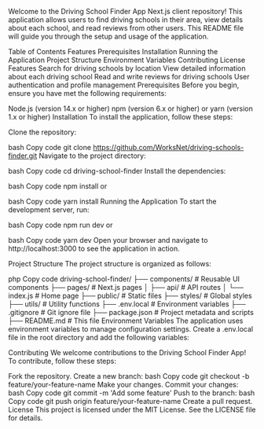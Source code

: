 Welcome to the Driving School Finder App Next.js client repository! This application allows users to find driving schools in their area, view details about each school, and read reviews from other users. This README file will guide you through the setup and usage of the application.

Table of Contents
Features
Prerequisites
Installation
Running the Application
Project Structure
Environment Variables
Contributing
License
Features
Search for driving schools by location
View detailed information about each driving school
Read and write reviews for driving schools
User authentication and profile management
Prerequisites
Before you begin, ensure you have met the following requirements:

Node.js (version 14.x or higher)
npm (version 6.x or higher) or yarn (version 1.x or higher)
Installation
To install the application, follow these steps:

Clone the repository:

bash
Copy code
git clone https://github.com/WorksNet/driving-schools-finder.git
Navigate to the project directory:

bash
Copy code
cd driving-school-finder
Install the dependencies:

bash
Copy code
npm install
or

bash
Copy code
yarn install
Running the Application
To start the development server, run:

bash
Copy code
npm run dev
or

bash
Copy code
yarn dev
Open your browser and navigate to http://localhost:3000 to see the application in action.

Project Structure
The project structure is organized as follows:

php
Copy code
driving-school-finder/
├── components/      # Reusable UI components
├── pages/           # Next.js pages
│   ├── api/         # API routes
│   └── index.js     # Home page
├── public/          # Static files
├── styles/          # Global styles
├── utils/           # Utility functions
├── .env.local       # Environment variables
├── .gitignore       # Git ignore file
├── package.json     # Project metadata and scripts
├── README.md        # This file
Environment Variables
The application uses environment variables to manage configuration settings. Create a .env.local file in the root directory and add the following variables:


Contributing
We welcome contributions to the Driving School Finder App! To contribute, follow these steps:

Fork the repository.
Create a new branch:
bash
Copy code
git checkout -b feature/your-feature-name
Make your changes.
Commit your changes:
bash
Copy code
git commit -m 'Add some feature'
Push to the branch:
bash
Copy code
git push origin feature/your-feature-name
Create a pull request.
License
This project is licensed under the MIT License. See the LICENSE file for details.





